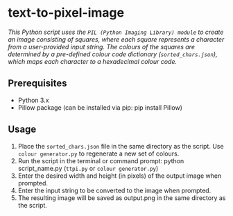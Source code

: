 # text-to-pixel-image

*This Python script uses the `PIL (Python Imaging Library) module` to create an image consisting of squares, where each square represents a character from a user-provided input string. The colours of the squares are determined by a pre-defined colour code dictionary (`sorted_chars.json`), which maps each character to a hexadecimal colour code.*

## Prerequisites

- Python 3.x
- Pillow package (can be installed via pip: pip install Pillow)

## Usage

1. Place the `sorted_chars.json` file in the same directory as the script. Use `colour generator.py` to regenerate a new set of colours.
2. Run the script in the terminal or command prompt: python script_name.py (`ttpi.py` or `colour generator.py`)
3. Enter the desired width and height (in pixels) of the output image when prompted.
4. Enter the input string to be converted to the image when prompted.
5. The resulting image will be saved as output.png in the same directory as the script.
